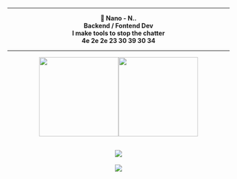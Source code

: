 
<center>
<p align="middle"><img align="middle" style="width: 10px;" src="https://freepngimg.com/thumb/bart_simpson/84871-homer-bart-area-donuts-artwork-simpson-thumb.png"> </img>
<hr>
<p align="middle"><b>🎩 Nano - N..<br>
	Backend / Fontend Dev<br>
        I make tools to stop the chatter<br>
        4e 2e 2e 23 30 39 30 34
<hr>
	


<p align="middle"><img height="180em" src="https://github-readme-stats.vercel.app/api?username=DarkRabbit-0&show_icons=true&theme=radical" /><img height="180em" src="https://github-readme-stats-eight-theta.vercel.app/api/top-langs/?username=DarkRabbit-0&theme=radical&layout=compact&exclude_lang=java+r" /><br><br>
	<p align="middle"><img src="https://github-readme-stats.vercel.app/api/top-langs/?username=DarkRabbit-0&langs_count=8&theme=radical&layout=compact">  </img><br><br>

<img src="https://komarev.com/ghpvc/?username=DarkRabbit-0&style=flat-square">

</p>
